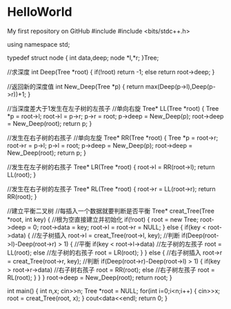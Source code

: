 # HelloWorld
My first repository on GitHub
#include <iostream>
#include <bits/stdc++.h>

using namespace std;

typedef struct node
{
    int data,deep;
    node *l,*r;
}Tree;

//求深度
int Deep(Tree *root)
{
    if(!root)
        return -1;
    else
        return root->deep;
}

//返回新的深度值
int New_Deep(Tree *p)
{
    return max(Deep(p->l),Deep(p->r))+1;
}

//当深度差大于1发生在左子树的左孩子
//单向右旋
Tree* LL(Tree *root)
{
    Tree *p = root->l;
    root->l = p->r;
    p->r = root;
    p->deep = New_Deep(p);
    root->deep = New_Deep(root);
    return p;
}

//发生在右子树的右孩子
//单向左旋
Tree* RR(Tree *root)
{
    Tree *p = root->r;
    root->r = p->l;
    p->l = root;
    p->deep = New_Deep(p);
    root->deep = New_Deep(root);
    return p;
}

//发生在左子树的右孩子
Tree* LR(Tree *root)
{
    root->l = RR(root->l);
    return LL(root);
}

//发生在右子树的左孩子
Tree* RL(Tree *root)
{
    root->r = LL(root->r);
    return RR(root);
}

//建立平衡二叉树
//每插入一个数据就要判断是否平衡
Tree* creat_Tree(Tree *root, int key)
{
    //根为空直接建立并初始化
    if(!root)
    {
        root = new Tree;
        root->deep = 0;
        root->data = key;
        root->l = root->r = NULL;
    }
    else
    {
        if(key < root->data)
        {
            //左子树插入
            root->l = creat_Tree(root->l, key);
            //判断
            if(Deep(root->l)-Deep(root->r) > 1)
            {
                //平衡
                if(key < root->l->data)
                    //左子树的左孩子
                    root = LL(root);
                else
                    //左子树的右孩子
                    root = LR(root);
            }
        }
        else
        {
            //右子树插入
            root->r = creat_Tree(root->r, key);
            //判断
            if(Deep(root->r)-Deep(root->l) > 1)
            {
                if(key > root->r->data)
                    //右子树右孩子
                    root = RR(root);
                else
                    //右子树左孩子
                    root = RL(root);
            }
        }
    }
    root->deep = New_Deep(root);
    return root;
}

int main()
{
    int n,x;
    cin>>n;
    Tree *root = NULL;
    for(int i=0;i<n;i++)
    {
        cin>>x;
        root = creat_Tree(root, x);
    }
    cout<<root->data<<endl;
    return 0;
}
